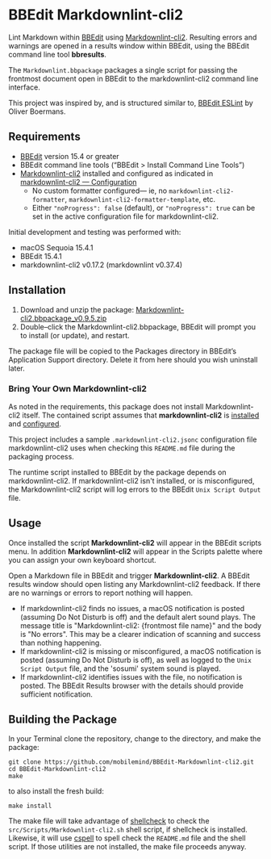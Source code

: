# BBEdit Markdownlint-cli2

Lint Markdown within [BBEdit](http://www.barebones.com/products/bbedit/) using
[Markdownlint-cli2](https://github.com/DavidAnson/markdownlint-cli2). Resulting
errors and warnings are opened in a results window within BBEdit, using the
BBEdit command line tool **bbresults**.

The `Markdownlint.bbpackage` packages a single script for passing the frontmost
document open in BBEdit to the markdownlint-cli2 command line interface.

This project was inspired by, and is structured similar to,
[BBEdit ESLint](https://github.com/ollicle/BBEdit-ESLint) by Oliver Boermans.

## Requirements

- [BBEdit](http://www.barebones.com/products/bbedit/) version 15.4 or greater
- BBEdit command line tools (“BBEdit > Install Command Line Tools”)
- [Markdownlint-cli2](https://github.com/DavidAnson/markdownlint-cli2) installed
  and configured as indicated in [markdownlint-cli2 — Configuration](https://github.com/DavidAnson/markdownlint-cli2#configuration)
  - No custom formatter configured— ie, no `markdownlint-cli2-formatter`,
    `markdownlint-cli2-formatter-template`, etc.
  - Either `"noProgress": false` (default), or `"noProgress": true` can be set
    in the active configuration file for markdownlint-cli2.
  
Initial development and testing was performed with:

- macOS Sequoia 15.4.1
- BBEdit 15.4.1
- markdownlint-cli2 v0.17.2 (markdownlint v0.37.4)

## Installation

1. Download and unzip the package:
   [Markdownlint-cli2.bbpackage_v0.9.5.zip](https://github.com/mobilemind/BBEdit-Markdownlint-cli2/raw/main/dist/Markdownlint-cli2.bbpackage_v0.9.5.zip)
2. Double–click the Markdownlint-cli2.bbpackage, BBEdit will prompt you to
   install (or update), and restart.

The package file will be copied to the Packages directory in BBEdit’s
Application Support directory. Delete it from here should you wish uninstall
later.

### Bring Your Own Markdownlint-cli2

As noted in the requirements, this package does not install Markdownlint-cli2
itself. The contained script assumes that **markdownlint-cli2** is
[installed](https://github.com/DavidAnson/markdownlint-cli2#install)
and [configured](https://github.com/DavidAnson/markdownlint-cli2#configuration).

This project includes a sample `.markdownlint-cli2.jsonc` configuration file
markdownlint-cli2 uses when checking this `README.md` file during the packaging
process.

The runtime script installed to BBEdit by the package depends on markdownlint-cli2.
If markdownlint-cli2 isn't installed, or is misconfigured, the Markdownlint-cli2
script will log errors to the BBEdit `Unix Script Output` file.

## Usage

Once installed the script **Markdownlint-cli2** will appear in the BBEdit
scripts menu. In addition **Markdownlint-cli2** will appear in the Scripts
palette where you can assign your own keyboard shortcut.

Open a Markdown file in BBEdit and trigger **Markdownlint-cli2**. A BBEdit
results window should open listing any Markdownlint-cli2 feedback. If there
are no warnings or errors to report nothing will happen.

- If markdownlint-cli2 finds no issues, a macOS notification is posted (assuming
  Do Not Disturb is off) and the default alert sound plays. The message title
  is "Markdownlint-cli2: {frontmost file name}" and the body is "No errors".
  This may be a clearer indication of scanning and success than nothing happening.
- If markdownlint-cli2 is missing or misconfigured, a macOS notification is
  posted (assuming Do Not Disturb is off), as well as logged to the
  `Unix Script Output` file, and the 'sosumi' system sound is played.
- If markdownlint-cli2 identifies issues with the file, no notification is posted.
  The BBEdit Results browser with the details should provide sufficient notification.

## Building the Package

In your Terminal clone the repository, change to the directory, and make the
package:

    git clone https://github.com/mobilemind/BBEdit-Markdownlint-cli2.git
    cd BBEdit-Markdownlint-cli2
    make

to also install the fresh build:

    make install

The make file will take advantage of [shellcheck](https://github.com/koalaman/shellcheck)
to check the `src/Scripts/Markdownlint-cli2.sh` shell script, if shellcheck is
installed. Likewise, it will use [cspell](https://github.com/streetsidesoftware/cspell)
to spell check the `README.md` file and the shell script. If those utilities
are not installed, the make file proceeds anyway.
